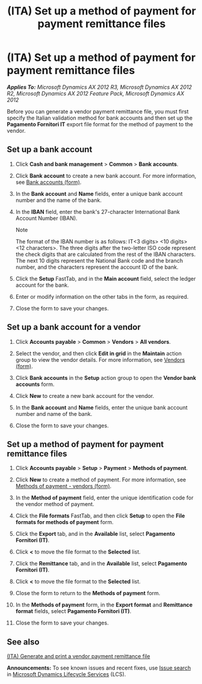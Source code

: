 ﻿---
title: (ITA) Set up a method of payment for payment remittance files
TOCTitle: (ITA) Set up a method of payment for payment remittance files
ms:assetid: de7e833c-2ce9-42e3-85e3-4bfa685bfcc4
ms:mtpsurl: https://technet.microsoft.com/en-us/library/Hh227412(v=AX.60)
ms:contentKeyID: 36059688
ms.date: 04/18/2014
mtps_version: v=AX.60
f1_keywords:
- Italy
- method of payment
- payment remittance file
---

# (ITA) Set up a method of payment for payment remittance files 


_**Applies To:** Microsoft Dynamics AX 2012 R3, Microsoft Dynamics AX 2012 R2, Microsoft Dynamics AX 2012 Feature Pack, Microsoft Dynamics AX 2012_

Before you can generate a vendor payment remittance file, you must first specify the Italian validation method for bank accounts and then set up the **Pagamento Fornitori IT** export file format for the method of payment to the vendor.

## Set up a bank account

1.  Click **Cash and bank management** \> **Common** \> **Bank accounts**.

2.  Click **Bank account** to create a new bank account. For more information, see [Bank accounts (form)](https://technet.microsoft.com/en-us/library/aa587660\(v=ax.60\)).

3.  In the **Bank account** and **Name** fields, enter a unique bank account number and the name of the bank.

4.  In the **IBAN** field, enter the bank's 27-character International Bank Account Number (IBAN).
    

    > [!NOTE]
    > <P>The format of the IBAN number is as follows: IT&lt;3 digits&gt; &lt;10 digits&gt; &lt;12 characters&gt;. The three digits after the two-letter ISO code represent the check digits that are calculated from the rest of the IBAN characters. The next 10 digits represent the National Bank code and the branch number, and the characters represent the account ID of the bank.</P>



5.  Click the **Setup** FastTab, and in the **Main account** field, select the ledger account for the bank.

6.  Enter or modify information on the other tabs in the form, as required.

7.  Close the form to save your changes.

## Set up a bank account for a vendor

1.  Click **Accounts payable** \> **Common** \> **Vendors** \> **All vendors**.

2.  Select the vendor, and then click **Edit in grid** in the **Maintain** action group to view the vendor details. For more information, see [Vendors (form)](https://technet.microsoft.com/en-us/library/aa592162\(v=ax.60\)).

3.  Click **Bank accounts** in the **Setup** action group to open the **Vendor bank accounts** form.

4.  Click **New** to create a new bank account for the vendor.

5.  In the **Bank account** and **Name** fields, enter the unique bank account number and name of the bank.

6.  Close the form to save your changes.

## Set up a method of payment for payment remittance files

1.  Click **Accounts payable** \> **Setup** \> **Payment** \> **Methods of payment**.

2.  Click **New** to create a method of payment. For more information, see [Methods of payment - vendors (form)](https://technet.microsoft.com/en-us/library/aa618565\(v=ax.60\)).

3.  In the **Method of payment** field, enter the unique identification code for the vendor method of payment.

4.  Click the **File formats** FastTab, and then click **Setup** to open the **File formats for methods of payment** form.

5.  Click the **Export** tab, and in the **Available** list, select **Pagamento Fornitori (IT)**.

6.  Click **\<** to move the file format to the **Selected** list.

7.  Click the **Remittance** tab, and in the **Available** list, select **Pagamento Fornitori (IT)**.

8.  Click **\<** to move the file format to the **Selected** list.

9.  Close the form to return to the **Methods of payment** form.

10. In the **Methods of payment** form, in the **Export format** and **Remittance format** fields, select **Pagamento Fornitori (IT)**.

11. Close the form to save your changes.

## See also

[(ITA) Generate and print a vendor payment remittance file](ita-generate-and-print-a-vendor-payment-remittance-file.md)

  
**Announcements:** To see known issues and recent fixes, use [Issue search](http://go.microsoft.com/fwlink/?linkid=389258) in [Microsoft Dynamics Lifecycle Services](http://go.microsoft.com/fwlink/?linkid=306505) (LCS).

